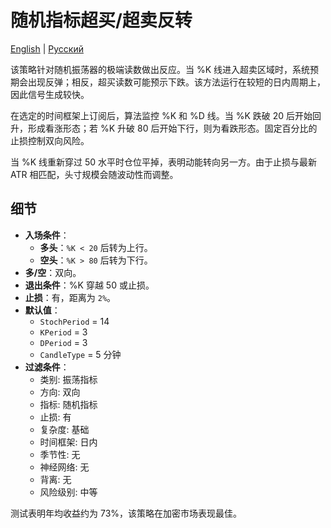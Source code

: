# 随机指标超买/超卖反转
[English](README.md) | [Русский](README_ru.md)

该策略针对随机振荡器的极端读数做出反应。当 %K 线进入超卖区域时，系统预期会出现反弹；相反，超买读数可能预示下跌。该方法运行在较短的日内周期上，因此信号生成较快。

在选定的时间框架上订阅后，算法监控 %K 和 %D 线。当 %K 跌破 20 后开始回升，形成看涨形态；若 %K 升破 80 后开始下行，则为看跌形态。固定百分比的止损控制双向风险。

当 %K 线重新穿过 50 水平时仓位平掉，表明动能转向另一方。由于止损与最新 ATR 相匹配，头寸规模会随波动性而调整。

## 细节

- **入场条件**：
  - **多头**：`%K < 20` 后转为上行。
  - **空头**：`%K > 80` 后转为下行。
- **多/空**：双向。
- **退出条件**：%K 穿越 50 或止损。
- **止损**：有，距离为 `2%`。
- **默认值**：
  - `StochPeriod` = 14
  - `KPeriod` = 3
  - `DPeriod` = 3
  - `CandleType` = 5 分钟
- **过滤条件**：
  - 类别: 振荡指标
  - 方向: 双向
  - 指标: 随机指标
  - 止损: 有
  - 复杂度: 基础
  - 时间框架: 日内
  - 季节性: 无
  - 神经网络: 无
  - 背离: 无
  - 风险级别: 中等

测试表明年均收益约为 73%，该策略在加密市场表现最佳。
